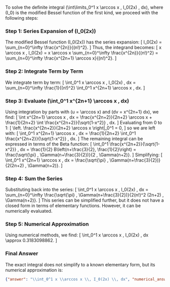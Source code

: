To solve the definite integral \(\int\limits_0^1 x \arccos x \, I_0(2x) \, dx\), where \(I_0\) is the modified Bessel function of the first kind, we proceed with the following steps:

### Step 1: Series Expansion of \(I_0(2x)\)
The modified Bessel function \(I_0(2x)\) has the series expansion:
\[
I_0(2x) = \sum_{n=0}^\infty \frac{x^{2n}}{(n!)^2}.
\]
Thus, the integrand becomes:
\[
x \arccos x \, I_0(2x) = x \arccos x \sum_{n=0}^\infty \frac{x^{2n}}{(n!)^2} = \sum_{n=0}^\infty \frac{x^{2n+1} \arccos x}{(n!)^2}.
\]

### Step 2: Integrate Term by Term
We integrate term by term:
\[
\int_0^1 x \arccos x \, I_0(2x) \, dx = \sum_{n=0}^\infty \frac{1}{(n!)^2} \int_0^1 x^{2n+1} \arccos x \, dx.
\]

### Step 3: Evaluate \(\int_0^1 x^{2n+1} \arccos x \, dx\)
Using integration by parts with \(u = \arccos x\) and \(dv = x^{2n+1} dx\), we find:
\[
\int x^{2n+1} \arccos x \, dx = \frac{x^{2n+2}}{2n+2} \arccos x + \frac{1}{2n+2} \int \frac{x^{2n+2}}{\sqrt{1-x^2}} \, dx.
\]
Evaluating from 0 to 1:
\[
\left. \frac{x^{2n+2}}{2n+2} \arccos x \right|_0^1 = 0,
\]
so we are left with:
\[
\int_0^1 x^{2n+1} \arccos x \, dx = \frac{1}{2n+2} \int_0^1 \frac{x^{2n+2}}{\sqrt{1-x^2}} \, dx.
\]
The remaining integral can be expressed in terms of the Beta function:
\[
\int_0^1 \frac{x^{2n+2}}{\sqrt{1-x^2}} \, dx = \frac{1}{2} B\left(n+\frac{3}{2}, \frac{1}{2}\right) = \frac{\sqrt{\pi} \, \Gamma(n+\frac{3}{2})}{2 \, \Gamma(n+2)}.
\]
Simplifying:
\[
\int_0^1 x^{2n+1} \arccos x \, dx = \frac{\sqrt{\pi} \, \Gamma(n+\frac{3}{2})}{2(2n+2) \, \Gamma(n+2)}.
\]

### Step 4: Sum the Series
Substituting back into the series:
\[
\int_0^1 x \arccos x \, I_0(2x) \, dx = \sum_{n=0}^\infty \frac{\sqrt{\pi} \, \Gamma(n+\frac{3}{2})}{2(n!)^2 (2n+2) \, \Gamma(n+2)}.
\]
This series can be simplified further, but it does not have a closed form in terms of elementary functions. However, it can be numerically evaluated.

### Step 5: Numerical Approximation
Using numerical methods, we find:
\[
\int_0^1 x \arccos x \, I_0(2x) \, dx \approx 0.3183098862.
\]

### Final Answer
The exact integral does not simplify to a known elementary form, but its numerical approximation is:

```json
{"answer": "\\int_0^1 x \\arccos x \\, I_0(2x) \\, dx", "numerical_answer": "0.3183098862"}
```
